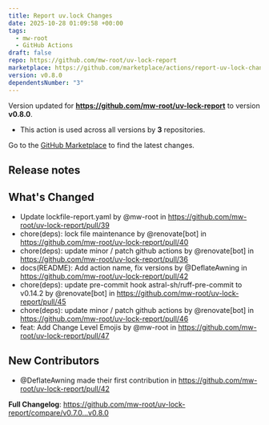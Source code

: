 ```yaml
---
title: Report uv.lock Changes
date: 2025-10-28 01:09:58 +00:00
tags:
  - mw-root
  - GitHub Actions
draft: false
repo: https://github.com/mw-root/uv-lock-report
marketplace: https://github.com/marketplace/actions/report-uv-lock-changes
version: v0.8.0
dependentsNumber: "3"
---
```



Version updated for **https://github.com/mw-root/uv-lock-report** to version **v0.8.0**.
- This action is used across all versions by **3** repositories.

Go to the [GitHub Marketplace](https://github.com/marketplace/actions/report-uv-lock-changes) to find the latest changes.

## Release notes

## What's Changed
* Update lockfile-report.yaml by @mw-root in https://github.com/mw-root/uv-lock-report/pull/39
* chore(deps): lock file maintenance by @renovate[bot] in https://github.com/mw-root/uv-lock-report/pull/40
* chore(deps): update minor / patch github actions by @renovate[bot] in https://github.com/mw-root/uv-lock-report/pull/36
* docs(README): Add action name, fix versions by @DeflateAwning in https://github.com/mw-root/uv-lock-report/pull/42
* chore(deps): update pre-commit hook astral-sh/ruff-pre-commit to v0.14.2 by @renovate[bot] in https://github.com/mw-root/uv-lock-report/pull/45
* chore(deps): update minor / patch github actions by @renovate[bot] in https://github.com/mw-root/uv-lock-report/pull/46
* feat: Add Change Level Emojis by @mw-root in https://github.com/mw-root/uv-lock-report/pull/47

## New Contributors
* @DeflateAwning made their first contribution in https://github.com/mw-root/uv-lock-report/pull/42

**Full Changelog**: https://github.com/mw-root/uv-lock-report/compare/v0.7.0...v0.8.0
